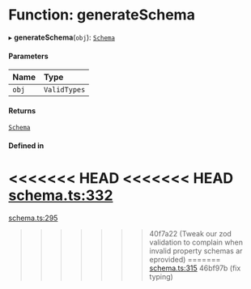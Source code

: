 # Function: generateSchema

▸ **generateSchema**(`obj`): [`Schema`](../types/Schema.md)

#### Parameters

| Name | Type |
| :------ | :------ |
| `obj` | `ValidTypes` |

#### Returns

[`Schema`](../types/Schema.md)

#### Defined in

<<<<<<< HEAD
<<<<<<< HEAD
[schema.ts:332](https://github.com/coda/packs-sdk/blob/main/schema.ts#L332)
=======
[schema.ts:295](https://github.com/coda/packs-sdk/blob/main/schema.ts#L295)
>>>>>>> 40f7a22 (Tweak our zod validation to complain when invalid property schemas ar eprovided)
=======
[schema.ts:315](https://github.com/coda/packs-sdk/blob/main/schema.ts#L315)
>>>>>>> 46bf97b (fix typing)
